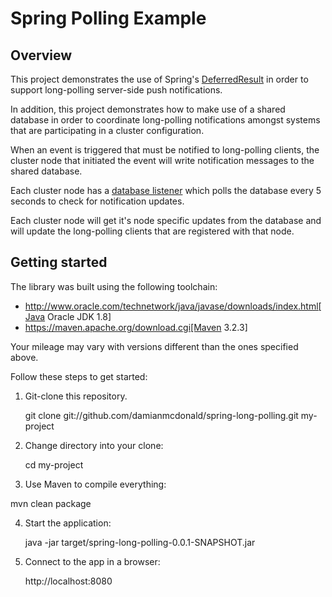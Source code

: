 Spring Polling Example
===================

Overview
-----------

This project demonstrates the use of Spring's [DeferredResult](https://docs.spring.io/spring/docs/current/javadoc-api/org/springframework/web/context/request/async/DeferredResult.html) in order to support long-polling server-side push notifications.

In addition, this project demonstrates how to make use of a shared database in order to coordinate long-polling notifications amongst systems that are participating in a cluster configuration.

When an event is triggered that must be notified to long-polling clients, the cluster node that initiated the event will write notification messages to the shared database.

Each cluster node has a [database listener](https://github.com/damianmcdonald/spring-long-polling/blob/master/src/main/java/com/github/damianmcdonald/springlongpolling/longpolling/LongPollingDatabaseListener.java) which polls the database every 5 seconds to check for notification updates.

Each cluster node will get it's node specific updates from the database and will update the long-polling clients that are registered with that node.

Getting started
-----------------

The library was built using the following toolchain:

* http://www.oracle.com/technetwork/java/javase/downloads/index.html[Java Oracle JDK 1.8]
* https://maven.apache.org/download.cgi[Maven 3.2.3]

Your mileage may vary with versions different than the ones specified above.

Follow these steps to get started:

1) Git-clone this repository.

    git clone git://github.com/damianmcdonald/spring-long-polling.git my-project


2) Change directory into your clone:

    cd my-project

3) Use Maven to compile everything:

 mvn clean package


4) Start the application:

    java -jar target/spring-long-polling-0.0.1-SNAPSHOT.jar

5) Connect to the app in a browser:

    http://localhost:8080

